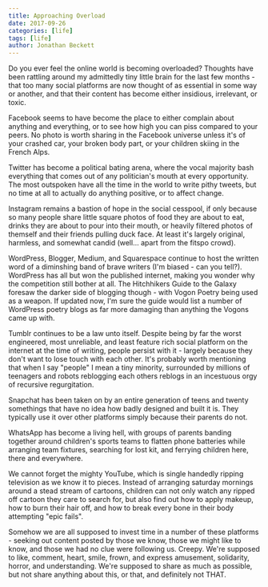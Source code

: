 ```yaml
---
title: Approaching Overload
date: 2017-09-26
categories: [life]
tags: [life]
author: Jonathan Beckett
---
```


Do you ever feel the online world is becoming overloaded? Thoughts have been rattling around my admittedly tiny little brain for the last few months - that too many social platforms are now thought of as essential in some way or another, and that their content has become either insidious, irrelevant, or toxic.

Facebook seems to have become the place to either complain about anything and everything, or to see how high you can piss compared to your peers. No photo is worth sharing in the Facebook universe unless it's of your crashed car, your broken body part, or your children skiing in the French Alps.

Twitter has become a political bating arena, where the vocal majority bash everything that comes out of any politician's mouth at every opportunity. The most outspoken have all the time in the world to write pithy tweets, but no time at all to actually do anything positive, or to affect change.

Instagram remains a bastion of hope in the social cesspool, if only because so many people share little square photos of food they are about to eat, drinks they are about to pour into their mouth, or heavily filtered photos of themself and their friends pulling duck face. At least it's largely original, harmless, and somewhat candid (well... apart from the fitspo crowd).

WordPress, Blogger, Medium, and Squarespace continue to host the written word of a diminshing band of brave writers (I'm biased - can you tell?). WordPress has all but won the published internet, making you wonder why the competition still bother at all. The Hitchhikers Guide to the Galaxy foresaw the darker side of blogging though - with Vogon Poetry being used as a weapon. If updated now, I'm sure the guide would list a number of WordPress poetry blogs as far more damaging than anything the Vogons came up with.

Tumblr continues to be a law unto itself. Despite being by far the worst engineered, most unreliable, and least feature rich social platform on the internet at the time of writing, people persist with it - largely because they don't want to lose touch with each other. It's probably worth mentioning that when I say "people" I mean a tiny minority, surrounded by millions of teenagers and robots reblogging each others reblogs in an incestuous orgy of recursive regurgitation.

Snapchat has been taken on by an entire generation of teens and twenty somethings that have no idea how badly designed and built it is. They typically use it over other platforms simply because their parents do not.

WhatsApp has become a living hell, with groups of parents banding together around children's sports teams to flatten phone batteries while arranging team fixtures, searching for lost kit, and ferrying children here, there and everywhere.

We cannot forget the mighty YouTube, which is single handedly ripping television as we know it to pieces. Instead of arranging saturday mornings around a stead stream of cartoons, children can not only watch any ripped off cartoon they care to search for, but also find out how to apply makeup, how to burn their hair off, and how to break every bone in their body attempting "epic fails".

Somehow we are all supposed to invest time in a number of these platforms - seeking out content posted by those we know, those we might like to know, and those we had no clue were following us. Creepy. We're supposed to like, comment, heart, smile, frown, and express amusement, solidarity, horror, and understanding. We're supposed to share as much as possible, but not share anything about this, or that, and definitely not THAT.